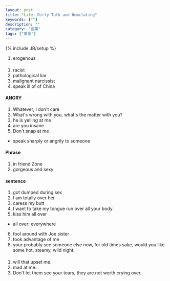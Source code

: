 ```yaml
---
layout: post
title: "Life: Dirty Talk and Humilating"
keywords: [""]
description: ""
category: "言葉"
tags: ["英語"]
---
```

{% include JB/setup %}

1. erogenous


####
1. racist
2. pathological liar
3. malignant narcissist
4. speak ill of of China

####  ANGRY
1. Whatever, I don't care
2. What's wrong with you, what's the matter with you?
3. he is yelling at me
4. are you insane
5. Don't snap at me
- speak sharply or angrily to someone


#### Phrase 
1. in friend Zone
2. gorgeous and sexy



#### sentence
1. got dumped during sex
2. I am totally over her
3. caress my butt
4. I want to take my tongue run over all your body
5. kiss him all over
- all over: everywhere
6. fool around with Joe sister
7. took advantage of me
8. your probably see someone else now, for old times sake, would you like some
   hot, steamy, wild night.

####
1. will that upset me.
2. mad at me.
3. Don't let them see your tears, they are not worth crying over.

